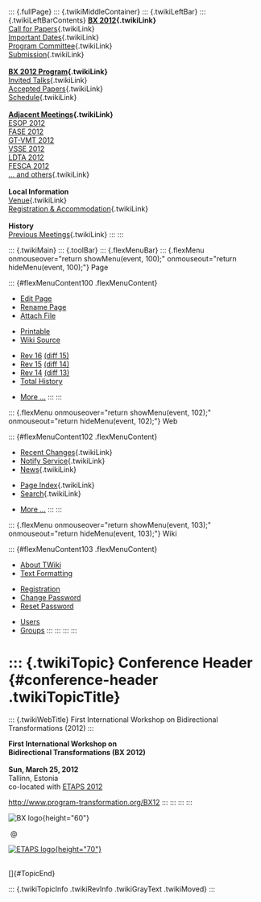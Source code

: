 ::: {.fullPage}
::: {.twikiMiddleContainer}
::: {.twikiLeftBar}
::: {.twikiLeftBarContents}
**[BX 2012](WebHome){.twikiLink}**\
[Call for Papers](CallForPapers){.twikiLink}\
[Important Dates](ImportantDates){.twikiLink}\
[Program Committee](ProgramCommittee){.twikiLink}\
[Submission](PaperSubmission){.twikiLink}\
\
**[BX 2012 Program](Program){.twikiLink}**\
[Invited Talks](InvitedTalks){.twikiLink}\
[Accepted Papers](AcceptedPapers){.twikiLink}\
[Schedule](Program){.twikiLink}\
\
**[Adjacent Meetings](AdjacentMeetings){.twikiLink}**\
[ESOP 2012](http://www2.in.tum.de/esop2012/)\
[FASE 2012](http://www.etaps.org/2012/fase)\
[GT-VMT 2012](http://www.cem.brighton.ac.uk/gt-vmt12/)\
[VSSE 2012](http://sysrun.haifa.il.ibm.com/hrl/vsse2012/)\
[LDTA 2012](http://ldta.info/)\
[FESCA 2012](http://fesca.ipd.kit.edu/fesca2012/)\
[\... and others](AdjacentMeetings){.twikiLink}\
\
**Local Information**\
[Venue](WorkshopVenue){.twikiLink}\
[Registration & Accommodation](RegistrationAndAccomodation){.twikiLink}\
\
**History**\
[Previous Meetings](PreviousMeetings){.twikiLink}
:::
:::

::: {.twikiMain}
::: {.toolBar}
::: {.flexMenuBar}
::: {.flexMenu onmouseover="return showMenu(event, 100);" onmouseout="return hideMenu(event, 100);"}
Page

::: {#flexMenuContent100 .flexMenuContent}
-   [Edit
    Page](http://www.program-transformation.org/edit/BX12/ConferenceHeader?t=1536828741)
-   [Rename
    Page](http://www.program-transformation.org/rename/BX12/ConferenceHeader)
-   [Attach
    File](http://www.program-transformation.org/attach/BX12/ConferenceHeader)

<!-- -->

-   [Printable](http://www.program-transformation.org/view/BX12/ConferenceHeader?skin=print.pattern)
-   [Wiki
    Source](http://www.program-transformation.org/view/BX12/ConferenceHeader?skin=text&raw=on&contenttype=text/plain)

<!-- -->

-   [Rev
    16](http://www.program-transformation.org/view/BX12/ConferenceHeader?rev=1.16)
    [(diff 15)](http://www.program-transformation.org/rdiff/BX12/ConferenceHeader?rev1=1.16&rev2=1.15)
-   [Rev
    15](http://www.program-transformation.org/view/BX12/ConferenceHeader?rev=1.15)
    [(diff 14)](http://www.program-transformation.org/rdiff/BX12/ConferenceHeader?rev1=1.15&rev2=1.14)
-   [Rev
    14](http://www.program-transformation.org/view/BX12/ConferenceHeader?rev=1.14)
    [(diff 13)](http://www.program-transformation.org/rdiff/BX12/ConferenceHeader?rev1=1.14&rev2=1.13)
-   [Total
    History](http://www.program-transformation.org/rdiff/BX12/ConferenceHeader)

<!-- -->

-   [More
    \...](http://www.program-transformation.org/oops/BX12/ConferenceHeader?template=oopsmore&param1=1.16&param2=1.16)
:::
:::

::: {.flexMenu onmouseover="return showMenu(event, 102);" onmouseout="return hideMenu(event, 102);"}
Web

::: {#flexMenuContent102 .flexMenuContent}
-   [Recent Changes](WebChanges){.twikiLink}
-   [Notify Service](WebNotify){.twikiLink}
-   [News](WebNews){.twikiLink}

<!-- -->

-   [Page Index](WebIndex){.twikiLink}
-   [Search](WebSearch){.twikiLink}

<!-- -->

-   [More
    \...](http://www.program-transformation.org/oops/BX12/ConferenceHeader?template=oopsmore&param1=1.16&param2=1.16)
:::
:::

::: {.flexMenu onmouseover="return showMenu(event, 103);" onmouseout="return hideMenu(event, 103);"}
Wiki

::: {#flexMenuContent103 .flexMenuContent}
-   [About
    TWiki](http://www.program-transformation.org/view/TWiki/WebHome)
-   [Text
    Formatting](http://www.program-transformation.org/view/TWiki/TextFormattingRules)

<!-- -->

-   [Registration](http://www.program-transformation.org/view/TWiki/TWikiRegistration)
-   [Change
    Password](http://www.program-transformation.org/view/TWiki/ChangePassword)
-   [Reset
    Password](http://www.program-transformation.org/view/TWiki/ResetPassword)

<!-- -->

-   [Users](http://www.program-transformation.org/view/Main/TWikiUsers)
-   [Groups](http://www.program-transformation.org/view/Main/TWikiGroups)
:::
:::
:::
:::

::: {.twikiTopic}
Conference Header {#conference-header .twikiTopicTitle}
=================

::: {.twikiWebTitle}
First International Workshop on Bidirectional Transformations (2012)
:::

**First International Workshop on\
Bidirectional Transformations (BX 2012)**\
\
**Sun, March 25, 2012**\
Tallinn, Estonia\
co-located with [ETAPS 2012](http://www.etaps.org/2012/)

<http://www.program-transformation.org/BX12>
:::
:::
:::
:::

![BX logo](../pub/BX12/ConferenceHeader/bx_logo.png){height="60"}

 @  

[![ETAPS
logo](../pub/BX12/ConferenceHeader/etaps_logo.jpg){height="70"}](http://www.etaps.org/2012/)

\
[]{#TopicEnd}

::: {.twikiTopicInfo .twikiRevInfo .twikiGrayText .twikiMoved}
:::
